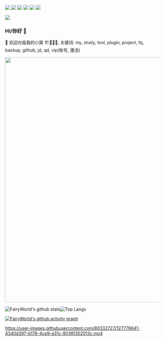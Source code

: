 <p align="left">
<a href="https://github.com/FairyWorld/FairyWorld" ><img src="https://img.shields.io/github/stars/FairyWorld/FairyWorld" /></a>
<a href="https://github.com/FairyWorld/FairyWorld" ><img src="https://img.shields.io/github/last-commit/FairyWorld/FairyWorld" /></a>
<a href="https://github.com/FairyWorld/FairyWorld" ><img src="https://img.shields.io/github/release/FairyWorld/FairyWorld" /></a>
<a href="https://github.com/FairyWorld/FairyWorld" ><img src="https://img.shields.io/github/downloads/FairyWorld/FairyWorld/total" /></a>
<a href="https://github.com/FairyWorld/FairyWorld" ><img src="https://img.shields.io/github/license/FairyWorld/FairyWorld" /></a>
<a href="https://t.me/TestFlightCN" ><img src="https://img.shields.io/badge/Telegram-Channel-blue.svg?logo=telegram" /></a>
</p>

<p align="left">
<a href="https://github.com/FairyWorld/FairyWorld" ><img src="https://reporoster.com/stars/FairyWorld/FairyWorld" /></a>
</p>

### Hi/你好 👋

🔭  欢迎光临我的小窝  🏗🚧👷‍♂️, 关键词: my, study, tool, plugin, project, fq, backup, github, jd, qd, vip(账号, 激活)

<a href="https://github.com/fairyworld">
  <img width=800 src="https://github-profile-trophy.vercel.app/?username=fairyworld&column=7&theme=gruvbox&no-frame=true"/>
</a>

![FairyWorld's github stats](https://github-readme-stats.vercel.app/api?username=FairyWorld&show_icons=true&include_all_commits=true&count_private=true&line_height=28&theme=vue-dark)![Top Langs](https://github-readme-stats.vercel.app/api/top-langs/?username=FairyWorld&layout=compact&langs_count=12&theme=vue-dark&line_height=28)

[![FairyWorld's github activity graph](https://activity-graph.herokuapp.com/graph?username=FairyWorld&theme=dracula)](https://github.com/ashutosh00710/github-readme-activity-graph)

https://user-images.githubusercontent.com/80332727/127776841-4340d397-b178-4ce9-a31c-8036f352013c.mp4

